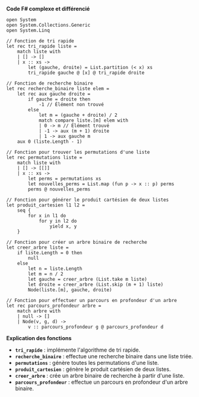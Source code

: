 **Code F# complexe et différencié**

```f#
open System
open System.Collections.Generic
open System.Linq

// Fonction de tri rapide
let rec tri_rapide liste =
    match liste with
    | [] -> []
    | x :: xs ->
        let (gauche, droite) = List.partition (< x) xs
        tri_rapide gauche @ [x] @ tri_rapide droite

// Fonction de recherche binaire
let rec recherche_binaire liste elem =
    let rec aux gauche droite =
        if gauche = droite then
            -1 // Élément non trouvé
        else
            let m = (gauche + droite) / 2
            match compare liste.[m] elem with
            | 0 -> m // Élément trouvé
            | -1 -> aux (m + 1) droite
            | 1 -> aux gauche m
    aux 0 (liste.Length - 1)

// Fonction pour trouver les permutations d'une liste
let rec permutations liste =
    match liste with
    | [] -> [[]]
    | x :: xs ->
        let perms = permutations xs
        let nouvelles_perms = List.map (fun p -> x :: p) perms
        perms @ nouvelles_perms

// Fonction pour générer le produit cartésien de deux listes
let produit_cartesien l1 l2 =
    seq {
        for x in l1 do
            for y in l2 do
                yield x, y
    }

// Fonction pour créer un arbre binaire de recherche
let creer_arbre liste =
    if liste.Length = 0 then
        null
    else
        let n = liste.Length
        let m = n / 2
        let gauche = creer_arbre (List.take m liste)
        let droite = creer_arbre (List.skip (m + 1) liste)
        Node(liste.[m], gauche, droite)

// Fonction pour effectuer un parcours en profondeur d'un arbre
let rec parcours_profondeur arbre =
    match arbre with
    | null -> []
    | Node(v, g, d) ->
        v :: parcours_profondeur g @ parcours_profondeur d
```

**Explication des fonctions**

* **`tri_rapide`** : implémente l'algorithme de tri rapide.
* **`recherche_binaire`** : effectue une recherche binaire dans une liste triée.
* **`permutations`** : génère toutes les permutations d'une liste.
* **`produit_cartesien`** : génère le produit cartésien de deux listes.
* **`creer_arbre`** : crée un arbre binaire de recherche à partir d'une liste.
* **`parcours_profondeur`** : effectue un parcours en profondeur d'un arbre binaire.